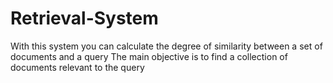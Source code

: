 # Retrieval-System
With this system you can calculate the degree of similarity between a set of documents and a query
The main objective is to find a collection of documents relevant to the query
